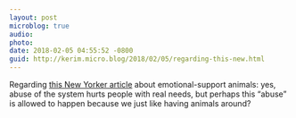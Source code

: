 ```yaml
---
layout: post
microblog: true
audio: 
photo: 
date: 2018-02-05 04:55:52 -0800
guid: http://kerim.micro.blog/2018/02/05/regarding-this-new.html
---
```

Regarding [this New Yorker article](https://www.newyorker.com/magazine/2014/10/20/pets-allowed) about emotional-support animals: yes, abuse of the system hurts people with real needs, but perhaps this “abuse” is allowed to happen because we just like having animals around?

